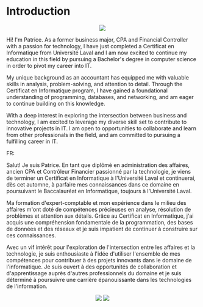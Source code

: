 # Introduction

<div align="center">
  <img src="https://media2.giphy.com/media/xTiIzJSKB4l7xTouE8/giphy.gif?cid=6c09b952ovcolnmazlbhrrdhtm5z0xtmyie8vmq0v9ve0no6&rid=giphy.gif&ct=g"/>
</div>

Hi! I'm Patrice. As a former business major, CPA and Financial Controller with a passion for technology, I have just completed a Certificat en Informatique from Université Laval and I am now excited to continue my education in this field by pursuing a Bachelor's degree in computer science in order to pivot my career into IT. 

My unique background as an accountant has equipped me with valuable skills in analysis, problem-solving, and attention to detail. Through the Certificat en Informatique program, I have gained a foundational understanding of programming, databases, and networking, and am eager to continue building on this knowledge.

With a deep interest in exploring the intersection between business and technology, I am excited to leverage my diverse skill set to contribute to innovative projects in IT. I am open to opportunities to collaborate and learn from other professionals in the field, and am committed to pursuing a fulfilling career in IT.

FR: 

Salut! Je suis Patrice. En tant que diplômé en administration des affaires, ancien CPA et Contrôleur Financier passionné par la technologie, je viens de terminer un Certificat en Informatique à l'Université Laval et continuerai, dès cet automne, à parfaire mes connaissances dans ce domaine en poursuivant le Baccalauréat en Informatique, toujours à l'Université Laval.

Ma formation d'expert-comptable et mon expérience dans le milieu des affaires m'ont doté de compétences précieuses en analyse, résolution de problèmes et attention aux détails. Grâce au  Certificat en Informatique, j'ai acquis une compréhension fondamentale de la programmation, des bases de données et des réseaux et je suis impatient de continuer à construire sur ces connaissances.

Avec un vif intérêt pour l'exploration de l'intersection entre les affaires et la technologie, je suis enthousiaste à l'idée d'utiliser l'ensemble de mes compétences pour contribuer à des projets innovants dans le domaine de l'informatique. Je suis ouvert à des opportunités de collaboration et d'apprentissage auprès d'autres professionnels du domaine et je suis déterminé à poursuivre une carrière épanouissante dans les technologies de l'information.


<div align="center">
  <a href="mailto:patrice.sorrant@gmail.com"><img src="https://img.shields.io/badge/Gmail-D14836?style=for-the-badge&logo=gmail&logoColor=white" /></a>
  <a href="https://www.linkedin.com/in/patrice-sorrant-9844501b3/"><img src="https://img.shields.io/badge/LinkedIn-0077B5?style=for-the-badge&logo=linkedin&logoColor=white" /></a>
</div>



